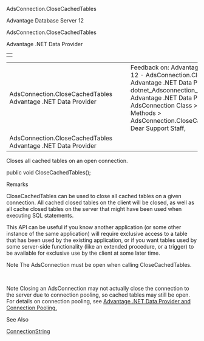 AdsConnection.CloseCachedTables




Advantage Database Server 12  

AdsConnection.CloseCachedTables

Advantage .NET Data Provider

|  |
| --- |
|  |

|  |  |  |  |  |
| --- | --- | --- | --- | --- |
| AdsConnection.CloseCachedTables  Advantage .NET Data Provider |  |  | Feedback on: Advantage Database Server 12 - AdsConnection.CloseCachedTables Advantage .NET Data Provider dotnet\_Adsconnection\_closecachedtables Advantage .NET Data Provider > AdsConnection Class > AdsConnection Methods > AdsConnection.CloseCachedTables / Dear Support Staff, |  |
| AdsConnection.CloseCachedTables  Advantage .NET Data Provider |  |  |  |  |

Closes all cached tables on an open connection.

public void CloseCachedTables();

Remarks

CloseCachedTables can be used to close all cached tables on a given connection. All cached closed tables on the client will be closed, as well as all cache closed tables on the server that might have been used when executing SQL statements.

This API can be useful if you know another application (or some other instance of the same application) will require exclusive access to a table that has been used by the existing application, or if you want tables used by some server-side functionality (like an extended procedure, or a trigger) to be available for exclusive use by the client at some later time.

Note The AdsConnection must be open when calling CloseCachedTables.

 

Note Closing an AdsConnection may not actually close the connection to the server due to connection pooling, so cached tables may still be open. For details on connection pooling, see [Advantage .NET Data Provider and Connection Pooling.](dotnet_advantage_net_data_provider_and_connection_pooling.htm)

See Also

[ConnectionString](dotnet_adsconnection_connectionstring.htm)
